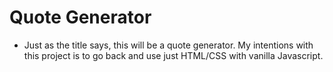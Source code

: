 # Quote Generator

- Just as the title says, this will be a quote generator. My intentions with this project is to go back and use just HTML/CSS with vanilla Javascript.